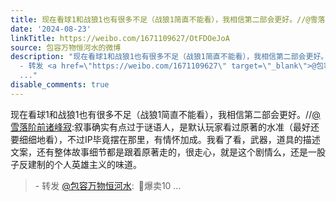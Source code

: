 ```yaml
---
title: 现在看球1和战狼1也有很多不足（战狼1简直不能看），我相信第二部会更好。//@雪落阶前诸峰寂:叙事确实有点过于谜语人，是默认玩家看过原著的水准（最好还要细细...
date: '2024-08-23'
linkTitle: https://weibo.com/1671109627/OtFDOeJoA
source: 包容万物恒河水的微博
description: "现在看球1和战狼1也有很多不足（战狼1简直不能看），我相信第二部会更好。//<a href=\"https://weibo.com/n/%E9%9B%AA%E8%90%BD%E9%98%B6%E5%89%8D%E8%AF%B8%E5%B3%B0%E5%AF%82\">@雪落阶前诸峰寂</a>:叙事确实有点过于谜语人，是默认玩家看过原著的水准（最好还要细细地看），不过IP毕竟摆在那里，有情怀加成。我看了看，武器，道具的描述文案，还有整体故事细节都是跟着原著走的，很走心，就是这个剧情么，还是一股子反建制的个人英雄主义的味道。<br><blockquote>
  - 转发 <a href=\"https://weibo.com/1671109627\" target=\"_blank\">@包容万物恒河水</a>: \U0001F53B爆卖10
  ..."
disable_comments: true
---
```

现在看球1和战狼1也有很多不足（战狼1简直不能看），我相信第二部会更好。//<a href="https://weibo.com/n/%E9%9B%AA%E8%90%BD%E9%98%B6%E5%89%8D%E8%AF%B8%E5%B3%B0%E5%AF%82">@雪落阶前诸峰寂</a>:叙事确实有点过于谜语人，是默认玩家看过原著的水准（最好还要细细地看），不过IP毕竟摆在那里，有情怀加成。我看了看，武器，道具的描述文案，还有整体故事细节都是跟着原著走的，很走心，就是这个剧情么，还是一股子反建制的个人英雄主义的味道。<br><blockquote> - 转发 <a href="https://weibo.com/1671109627" target="_blank">@包容万物恒河水</a>: 🔻爆卖10 ...